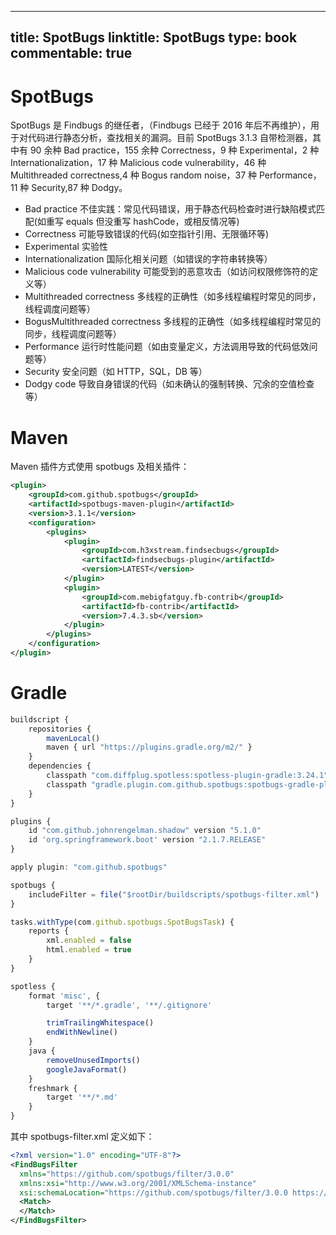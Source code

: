
---
title: SpotBugs
linktitle: SpotBugs
type: book
commentable: true
---

# SpotBugs

SpotBugs 是 Findbugs 的继任者，（Findbugs 已经于 2016 年后不再维护），用于对代码进行静态分析，查找相关的漏洞。目前 SpotBugs 3.1.3 自带检测器，其中有 90 余种 Bad practice，155 余种 Correctness，9 种 Experimental，2 种 Internationalization，17 种 Malicious code vulnerability，46 种 Multithreaded correctness,4 种 Bogus random noise，37 种 Performance，11 种 Security,87 种 Dodgy。

- Bad practice 不佳实践：常见代码错误，用于静态代码检查时进行缺陷模式匹配(如重写 equals 但没重写 hashCode，或相反情况等)
- Correctness 可能导致错误的代码(如空指针引用、无限循环等)
- Experimental 实验性
- Internationalization 国际化相关问题（如错误的字符串转换等）
- Malicious code vulnerability 可能受到的恶意攻击（如访问权限修饰符的定义等）
- Multithreaded correctness 多线程的正确性（如多线程编程时常见的同步，线程调度问题等）
- BogusMultithreaded correctness 多线程的正确性（如多线程编程时常见的同步，线程调度问题等）
- Performance 运行时性能问题（如由变量定义，方法调用导致的代码低效问题等）
- Security 安全问题（如 HTTP，SQL，DB 等）
- Dodgy code 导致自身错误的代码（如未确认的强制转换、冗余的空值检查等）

# Maven

Maven 插件方式使用 spotbugs 及相关插件：

```xml
<plugin>
	<groupId>com.github.spotbugs</groupId>
	<artifactId>spotbugs-maven-plugin</artifactId>
	<version>3.1.1</version>
	<configuration>
		<plugins>
			<plugin>
				<groupId>com.h3xstream.findsecbugs</groupId>
				<artifactId>findsecbugs-plugin</artifactId>
				<version>LATEST</version>
			</plugin>
			<plugin>
				<groupId>com.mebigfatguy.fb-contrib</groupId>
				<artifactId>fb-contrib</artifactId>
				<version>7.4.3.sb</version>
			</plugin>
		</plugins>
	</configuration>
</plugin>
```

# Gradle

```js
buildscript {
    repositories {
        mavenLocal()
        maven { url "https://plugins.gradle.org/m2/" }
    }
    dependencies {
        classpath "com.diffplug.spotless:spotless-plugin-gradle:3.24.1"
        classpath "gradle.plugin.com.github.spotbugs:spotbugs-gradle-plugin:2.0.0"
    }
}

plugins {
    id "com.github.johnrengelman.shadow" version "5.1.0"
    id 'org.springframework.boot' version "2.1.7.RELEASE"
}

apply plugin: "com.github.spotbugs"

spotbugs {
    includeFilter = file("$rootDir/buildscripts/spotbugs-filter.xml")
}

tasks.withType(com.github.spotbugs.SpotBugsTask) {
    reports {
        xml.enabled = false
        html.enabled = true
    }
}

spotless {
    format 'misc', {
        target '**/*.gradle', '**/.gitignore'

        trimTrailingWhitespace()
        endWithNewline()
    }
    java {
        removeUnusedImports()
        googleJavaFormat()
    }
    freshmark {
        target '**/*.md'
    }
}
```

其中 spotbugs-filter.xml 定义如下：

```xml
<?xml version="1.0" encoding="UTF-8"?>
<FindBugsFilter
  xmlns="https://github.com/spotbugs/filter/3.0.0"
  xmlns:xsi="http://www.w3.org/2001/XMLSchema-instance"
  xsi:schemaLocation="https://github.com/spotbugs/filter/3.0.0 https://raw.githubusercontent.com/spotbugs/spotbugs/3.1.0/spotbugs/etc/findbugsfilter.xsd">
  <Match>
  </Match>
</FindBugsFilter>
```

    